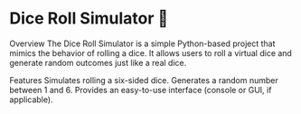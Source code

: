 # Dice Roll Simulator 🎲
Overview
   The Dice Roll Simulator is a simple Python-based project that mimics the behavior of rolling a dice. It allows users to roll a virtual dice and generate random outcomes just like a real dice.

Features
  Simulates rolling a six-sided dice.
  Generates a random number between 1 and 6.
  Provides an easy-to-use interface (console or GUI, if applicable).
